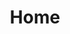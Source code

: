---
title: "Home"
description: "This functions as a hub that is used to link to my projects, and share write-ups/blog posts"
---